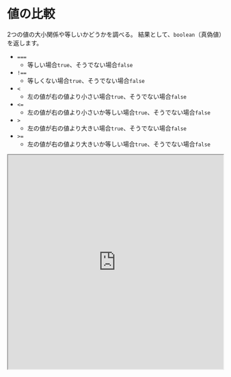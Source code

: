 ---
---

# 値の比較

2つの値の大小関係や等しいかどうかを調べる。
結果として、`boolean`（真偽値）を返します。

- `===`
  - 等しい場合`true`、そうでない場合`false`
- `!==`
  - 等しくない場合`true`、そうでない場合`false`
- `<`
  - 左の値が右の値より小さい場合`true`、そうでない場合`false`
- `<=`
  - 左の値が右の値より小さいか等しい場合`true`、そうでない場合`false`
- `>`
  - 左の値が右の値より大きい場合`true`、そうでない場合`false`
- `>=`
  - 左の値が右の値より大きいか等しい場合`true`、そうでない場合`false`

<iframe
  src="https://stackblitz.com/edit/js-ghagnn?devToolsHeight=33&embed=1&file=index.js&hideExplorer=1&hideNavigation=1"
  width="100%"
  height="500px"
  title="stupefied-sutherland-jdtqvf"
  allow="accelerometer; ambient-light-sensor; camera; encrypted-media; geolocation; gyroscope; hid; microphone; midi; payment; usb; vr; xr-spatial-tracking"
  sandbox="allow-forms allow-modals allow-popups allow-presentation allow-same-origin allow-scripts"
></iframe>
